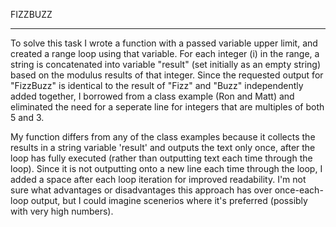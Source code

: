 FIZZBUZZ

---

To solve this task I wrote a function with a passed variable upper limit, and created a range loop using that variable. For each integer (i) in the range, a string is concatenated into variable "result" (set initially as an empty string) based on the modulus results of that integer. Since the requested output for "FizzBuzz" is identical to the result of "Fizz" and "Buzz" independently added together, I borrowed from a class example (Ron and Matt) and eliminated the need for a seperate line for integers that are multiples of both 5 and 3.

My function differs from any of the class examples because it collects the results in a string variable 'result' and outputs the text only once, after the loop has fully executed (rather than outputting text each time through the loop). Since it is not outputting onto a new line each time through the loop, I added a space after each loop iteration for improved readability. I'm not sure what advantages or disadvantages this approach has over once-each-loop output, but I could imagine scenerios where it's preferred (possibly with very high numbers).
